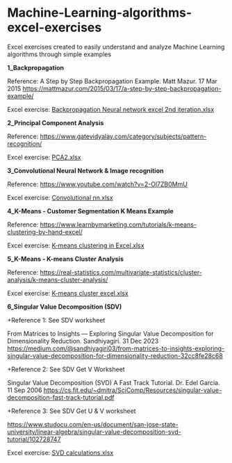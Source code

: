 # Machine-Learning-algorithms-excel-exercises
Excel exercises created to easily understand and analyze Machine Learning algorithms through simple examples



**1_Backpropagation**

Reference: 
A Step by Step Backpropagation Example. Matt Mazur. 17 Mar 2015
https://mattmazur.com/2015/03/17/a-step-by-step-backpropagation-example/

Excel exercise: 
[Backpropagation Neural network excel 2nd iteration.xlsx](https://github.com/user-attachments/files/17257053/Backpropagation.Neural.network.excel.2nd.iteration.xlsx)



**2_Principal Component Analysis**

Reference:
https://www.gatevidyalay.com/category/subjects/pattern-recognition/

Excel exercise:
[PCA2.xlsx](https://github.com/user-attachments/files/17257112/PCA2.xlsx)



**3_Convolutional Neural Network & Image recognition**

Reference:
https://www.youtube.com/watch?v=2-Ol7ZB0MmU

Excel exercise:
[Convolutional nn.xlsx](https://github.com/user-attachments/files/17257129/Convolutional.nn.xlsx)



**4_K-Means - Customer Segmentation K Means Example**

Reference:
https://www.learnbymarketing.com/tutorials/k-means-clustering-by-hand-excel/

Excel exercise:
[K-means clustering in Excel.xlsx](https://github.com/user-attachments/files/17257172/K-means.clustering.in.Excel.xlsx)



**5_K-Means - K-means Cluster Analysis**

Reference:
https://real-statistics.com/multivariate-statistics/cluster-analysis/k-means-cluster-analysis/

Excel exercise:
[K-means cluster excel.xlsx](https://github.com/user-attachments/files/17257177/K-means.cluster.excel.xlsx)




**6_Singular Value Decomposition (SDV)**

+Reference 1: See SDV worksheet

From Matrices to Insights — Exploring Singular Value Decomposition for Dimensionality Reduction. Sandhiyagiri. 31 Dec 2023
https://medium.com/@sandhiyagiri03/from-matrices-to-insights-exploring-singular-value-decomposition-for-dimensionality-reduction-32cc8fe28c68

+Reference 2: See SDV Get V Worksheet

Singular Value Decomposition (SVD) A Fast Track Tutorial. Dr. Edel Garcia. 11 Sep 2006
https://cs.fit.edu/~dmitra/SciComp/Resources/singular-value-decomposition-fast-track-tutorial.pdf

+Reference 3: See SDV Get U & V worksheet

https://www.studocu.com/en-us/document/san-jose-state-university/linear-algebra/singular-value-decomposition-svd-tutorial/102728747

Excel exercise:
[SVD calculations.xlsx](https://github.com/user-attachments/files/17261289/SVD.calculations.xlsx)



